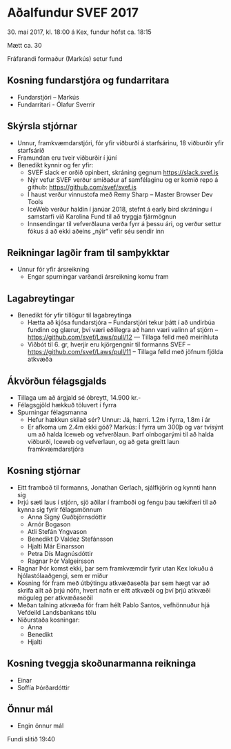 # Aðalfundur SVEF 2017

30\. maí 2017, kl. 18:00 á Kex, fundur hófst ca. 18:15

Mætt ca. 30

Fráfarandi formaður (Markús) setur fund

## Kosning fundarstjóra og fundarritara

* Fundarstjóri – Markús
* Fundarritari - Ólafur Sverrir

## Skýrsla stjórnar

* Unnur, framkvæmdarstjóri, fór yfir viðburði á starfsárinu, 18 viðburðir yfir starfsárið
* Framundan eru tveir viðburðir í júní
* Benedikt kynnir og fer yfir:
  - SVEF slack er orðið opinbert, skráning gegnum https://slack.svef.is
  - Nýr vefur SVEF verður smíðaður af samfélaginu og er komið repo á github: https://github.com/svef/svef.is
  - Í haust verður vinnustofa með Remy Sharp – Master Browser Dev Tools
  - IceWeb verður haldin í janúar 2018, stefnt á early bird skráningu í samstarfi við Karolina Fund til að tryggja fjármögnun
  - Innsendingar til vefverðlauna verða fyrr á þessu ári, og verður settur fókus á að ekki aðeins „nýir“ vefir séu sendir inn

## Reikningar lagðir fram til samþykktar

* Unnur fór yfir ársreikning
  - Engar spurningar varðandi ársreikning komu fram

## Lagabreytingar

* Benedikt fór yfir tillögur til lagabreytinga
  - Hætta að kjósa fundarstjóra – Fundarstjóri tekur þátt í að undirbúa fundinn og glærur, því væri eðlilegra að hann væri valinn af stjórn –  https://github.com/svef/Laws/pull/12 — Tillaga felld með meirihluta
  - Viðbót til 6. gr, hverjir eru kjörgengnir til formanns SVEF – https://github.com/svef/Laws/pull/11 – Tillaga felld með jöfnum fjölda atkvæða

## Ákvörðun félagsgjalds

* Tillaga um að árgjald sé óbreytt, 14.900 kr.-
* Félagsgjöld hækkuð töluvert í fyrra
* Spurningar félagsmanna
  - Hefur hækkun skilað sér? Unnur: Já, hærri. 1.2m í fyrra, 1.8m í ár
  - Er afkoma um 2.4m ekki góð? Markús: Í fyrra um 300þ og var tvísýnt um að halda Iceweb og vefverðlaun. Þarf olnbogarými til að halda viðburði, Iceweb og vefverlaun, og að geta greitt laun framkvæmdarstjóra

## Kosning stjórnar

* Eitt framboð til formanns, Jonathan Gerlach, sjálfkjörin og kynnti hann sig
* Þrjú sæti laus í stjórn, sjö aðilar í framboði og fengu þau tækifæri til að kynna sig fyrir félagsmönnum
  - Anna Signý Guðbjörnsdóttir
  - Arnór Bogason
  - Atli Stefán Yngvason
  - Benedikt D Valdez Stefánsson
  - Hjalti Már Einarsson
  - Petra Dís Magnúsdóttir
  - Ragnar Þór Valgeirsson
* Ragnar Þór komst ekki, þar sem framkvæmdir fyrir utan Kex lokuðu á hjólastólaaðgengi, sem er miður
* Kosning fór fram með útbýtingu atkvæðaseðla þar sem hægt var að skrifa allt að þrjú nöfn, hvert nafn er eitt atkvæði og því þrjú atkvæði möguleg per atkvæðaseðil
* Meðan talning atkvæða fór fram hélt Pablo Santos, vefhönnuður hjá Vefdeild Landsbankans tölu
* Niðurstaða kosningar:
  - Anna
  - Benedikt
  - Hjalti

## Kosning tveggja skoðunarmanna reikninga

* Einar
* Soffía Þórðardóttir

## Önnur mál

* Engin önnur mál

Fundi slitið 19:40
